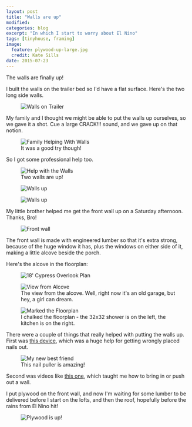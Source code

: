 ```yaml
---
layout: post
title: "Walls are up"
modified:
categories: blog
excerpt: "In which I start to worry about El Nino"
tags: [tinyhouse, framing]
image:
  feature: plywood-up-large.jpg
  credit: Kate Sills
date: 2015-07-23
---
```


The walls are finally up! 

I built the walls on the trailer bed so I'd have a flat surface. Here's the two long side walls.


<figure>
	<img src="{{ site.url }}/images/walls-on-trailer.jpg" alt="Walls on Trailer">
</figure>

My family and I thought we might be able to put the walls up ourselves, so we gave it a shot. Cue a large CRACK!!! sound, and we gave up on that notion. 

<figure>
	<img src="{{ site.url }}/images/family-helping-with-walls.jpg" alt="Family Helping With Walls">
	<figcaption>It was a good try though!</figcaption>
</figure>

So I got some professional help too.

<figure>
	<img src="{{ site.url }}/images/putting-walls-up-1.jpg" alt="Help with the Walls">
	<figcaption>Two walls are up!</figcaption>
</figure>

<figure>
	<img src="{{ site.url }}/images/walls-up.jpg" alt="Walls up">
</figure>

<figure>
	<img src="{{ site.url }}/images/walls-up-2.jpg" alt="Walls up">
</figure>

My little brother helped me get the front wall up on a Saturday afternoon. Thanks, Bro!

<figure>
	<img src="{{ site.url }}/images/front-wall-up.jpg" alt="Front wall">
</figure> 

The front wall is made with engineered lumber so that it's extra strong, because of the huge window it has, plus the windows on either side of it, making a little alcove beside the porch. 

Here's the alcove in the floorplan:

<figure>
	<img src="{{ site.url }}/images/floorplan-plans.jpg" alt="18' Cypress Overlook Plan">
</figure> 

<figure>
	<img src="{{ site.url }}/images/view-from-window-alcove.jpg" alt="View from Alcove">
	<figcaption>The view from the alcove. Well, right now it's an old garage, but hey, a girl can dream.</figcaption>
</figure> 

<figure>
	<img src="{{ site.url }}/images/floorplan-marked.jpg" alt="Marked the Floorplan">
	<figcaption>I chalked the floorplan - the 32x32 shower is on the left, the kitchen is on the right. </figcaption>
</figure> 

There were a couple of things that really helped with putting the walls up. First was [this device](http://www.homedepot.com/p/Crescent-19-in-Forged-Alloy-Nail-Puller-56/203984930), which was a huge help for getting wrongly placed nails out.

<figure>
	<img src="{{ site.url }}/images/new-best-friend.jpg" alt="My new best friend">
	<figcaption>This nail puller is amazing!</figcaption>
</figure> 

Second was videos like [this one](http://www.finehomebuilding.com/item/13922/framing-tips-how-to-straighten-a-wall), which taught me how to bring in or push out a wall.

I put plywood on the front wall, and now I'm waiting for some lumber to be delivered before I start on the lofts, and then the roof, hopefully before the rains from El Nino hit!

<figure>
	<img src="{{ site.url }}/images/plywood-up.jpg" alt="Plywood is up!">
</figure> 


























